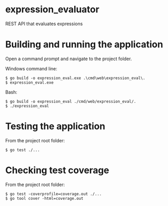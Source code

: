 # expression_evaluator

REST API that evaluates expressions

# Building and running the application
Open a command prompt and navigate to the project folder.

Windows command line:
```console
$ go build -o expression_eval.exe .\cmd\web\expression_eval\.
$ expression_eval.exe
```

Bash:
```console
$ go build -o expression_eval ./cmd/web/expression_eval/.
$ ./expression_eval
```
# Testing the application
From the project root folder:
```console
$ go test ./...
```

# Checking test coverage
From the project root folder:
```console
$ go test -coverprofile=coverage.out ./...
$ go tool cover -html=coverage.out
```
